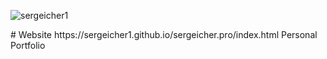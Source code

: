 <p align="left"> <img src="https://komarev.com/ghpvc/?username=sergeicher1&label=Profile%20views&color=0e75b6&style=flat" alt="sergeicher1" /> </p>
# Website https://sergeicher1.github.io/sergeicher.pro/index.html
Personal Portfolio
